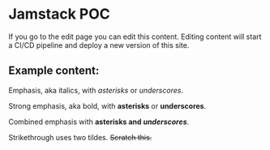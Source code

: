 # Jamstack POC

If you go to the edit page you can edit this content.
Editing content will start a CI/CD pipeline and deploy a new version of this site.

## Example content:

Emphasis, aka italics, with *asterisks* or _underscores_.

Strong emphasis, aka bold, with **asterisks** or __underscores__.

Combined emphasis with **asterisks and _underscores_**.

Strikethrough uses two tildes. ~~Scratch this.~~
